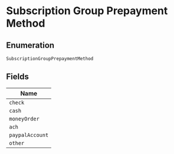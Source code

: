 
# Subscription Group Prepayment Method

## Enumeration

`SubscriptionGroupPrepaymentMethod`

## Fields

| Name |
|  --- |
| `check` |
| `cash` |
| `moneyOrder` |
| `ach` |
| `paypalAccount` |
| `other` |

